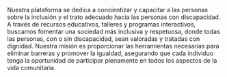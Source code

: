 Nuestra plataforma se dedica a concientizar y capacitar a las personas sobre la inclusión y el trato adecuado hacia las personas con discapacidad. A través de recursos educativos, talleres y programas interactivos, buscamos fomentar una sociedad más inclusiva y respetuosa, donde todas las personas, con o sin discapacidad, sean valoradas y tratadas con dignidad. Nuestra misión es proporcionar las herramientas necesarias para eliminar barreras y promover la igualdad, asegurando que cada individuo tenga la oportunidad de participar plenamente en todos los aspectos de la vida comunitaria.
